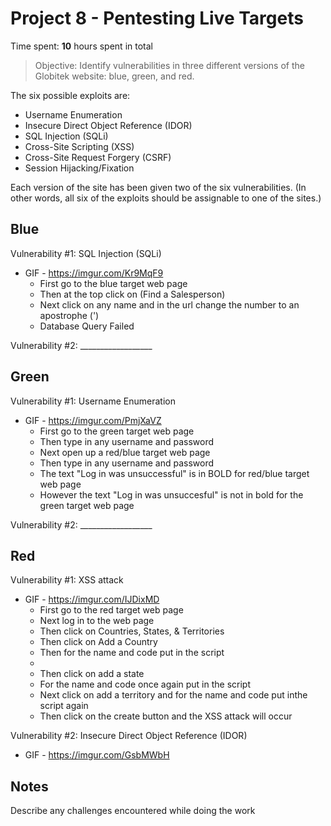 # Project 8 - Pentesting Live Targets

Time spent: **10** hours spent in total

> Objective: Identify vulnerabilities in three different versions of the Globitek website: blue, green, and red.

The six possible exploits are:
* Username Enumeration
* Insecure Direct Object Reference (IDOR)
* SQL Injection (SQLi)
* Cross-Site Scripting (XSS)
* Cross-Site Request Forgery (CSRF)
* Session Hijacking/Fixation

Each version of the site has been given two of the six vulnerabilities. (In other words, all six of the exploits should be assignable to one of the sites.)

## Blue

Vulnerability #1: SQL Injection (SQLi)
  - GIF - https://imgur.com/Kr9MqF9
    - First go to the blue target web page
    - Then at the top click on (Find a Salesperson)
    - Next click on any name and in the url change the number to an apostrophe (')
    - Database Query Failed

Vulnerability #2: __________________


## Green

Vulnerability #1: Username Enumeration

  - GIF - https://imgur.com/PmjXaVZ
    - First go to the green target web page
    - Then type in any username and password
    - Next open up a red/blue target web page
    - Then type in any username and password
    - The text "Log in was unsuccessful" is in BOLD for red/blue target web page
    - However the text "Log in was unsuccesful" is not in bold for the green target web page

Vulnerability #2: __________________


## Red

Vulnerability #1: XSS attack

  - GIF - https://imgur.com/IJDixMD
    - First go to the red target web page
    - Next log in to the web page
    - Then click on Countries, States, & Territories
    - Then click on Add a Country
    - Then for the name and code put in the script
    - <BODY ONLOAD=alert('XSS')>
    - Then click on add a state
    - For the name and code once again put in the script
    - Next click on add a territory and for the name and code put inthe script again
    - Then click on the create button and the XSS attack will occur

Vulnerability #2: Insecure Direct Object Reference (IDOR)
  - GIF - https://imgur.com/GsbMWbH


## Notes

Describe any challenges encountered while doing the work
